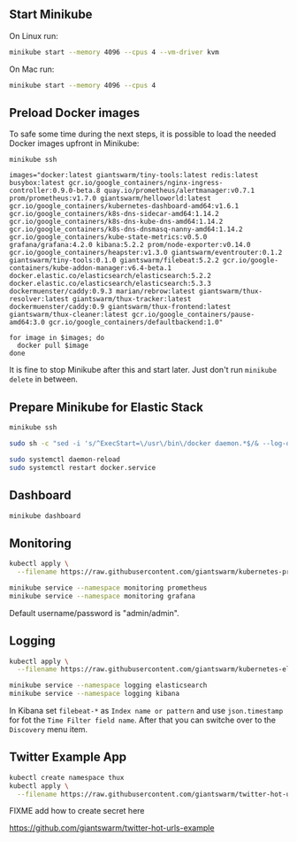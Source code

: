
## Start Minikube

On Linux run:
```bash
minikube start --memory 4096 --cpus 4 --vm-driver kvm
```

On Mac run:
```bash
minikube start --memory 4096 --cpus 4
```

## Preload Docker images

To safe some time during the next steps, it is possible to load the needed Docker images upfront in Minikube:
```
minikube ssh
```
```
images="docker:latest giantswarm/tiny-tools:latest redis:latest busybox:latest gcr.io/google_containers/nginx-ingress-controller:0.9.0-beta.8 quay.io/prometheus/alertmanager:v0.7.1 prom/prometheus:v1.7.0 giantswarm/helloworld:latest gcr.io/google_containers/kubernetes-dashboard-amd64:v1.6.1 gcr.io/google_containers/k8s-dns-sidecar-amd64:1.14.2 gcr.io/google_containers/k8s-dns-kube-dns-amd64:1.14.2 gcr.io/google_containers/k8s-dns-dnsmasq-nanny-amd64:1.14.2 gcr.io/google_containers/kube-state-metrics:v0.5.0 grafana/grafana:4.2.0 kibana:5.2.2 prom/node-exporter:v0.14.0 gcr.io/google_containers/heapster:v1.3.0 giantswarm/eventrouter:0.1.2 giantswarm/tiny-tools:0.1.0 giantswarm/filebeat:5.2.2 gcr.io/google-containers/kube-addon-manager:v6.4-beta.1 docker.elastic.co/elasticsearch/elasticsearch:5.2.2 docker.elastic.co/elasticsearch/elasticsearch:5.3.3 dockermuenster/caddy:0.9.3 marian/rebrow:latest giantswarm/thux-resolver:latest giantswarm/thux-tracker:latest dockermuenster/caddy:0.9 giantswarm/thux-frontend:latest giantswarm/thux-cleaner:latest gcr.io/google_containers/pause-amd64:3.0 gcr.io/google_containers/defaultbackend:1.0"

for image in $images; do
  docker pull $image
done
```
It is fine to stop Minikube after this and start later. Just don't run `minikube delete` in between.


## Prepare Minikube for Elastic Stack

```bash
minikube ssh

sudo sh -c "sed -i 's/^ExecStart=\/usr\/bin\/docker daemon.*$/& --log-opt labels=io.kubernetes.container.hash,io.kubernetes.container.name,io.kubernetes.pod.name,io.kubernetes.pod.namespace,io.kubernetes.pod.uid/' /lib/systemd/system/docker.service"

sudo systemctl daemon-reload
sudo systemctl restart docker.service
```


## Dashboard

```bash
minikube dashboard
```


## Monitoring

```bash
kubectl apply \
  --filename https://raw.githubusercontent.com/giantswarm/kubernetes-prometheus/master/manifests-all.yaml
```
```bash
minikube service --namespace monitoring prometheus
minikube service --namespace monitoring grafana
```

Default username/password is "admin/admin".


## Logging

```bash
kubectl apply \
  --filename https://raw.githubusercontent.com/giantswarm/kubernetes-elastic-stack/master/manifests-all.yaml
```
```bash
minikube service --namespace logging elasticsearch
minikube service --namespace logging kibana
```

In Kibana set `filebeat-*` as `Index name or pattern` and use `json.timestamp` for fot the `Time Filter field name`.
After that you can switche over to the `Discovery` menu item.

## Twitter Example App

```bash
kubectl create namespace thux
kubectl apply \
  --filename https://raw.githubusercontent.com/giantswarm/twitter-hot-urls-example/master/manifests-all.yaml
```

FIXME add how to create secret here


https://github.com/giantswarm/twitter-hot-urls-example
